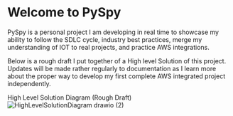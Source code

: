 # Welcome to PySpy

PySpy is a personal project I am developing in real time to showcase my ability to follow the SDLC cycle, industry best practices,
merge my understanding of IOT to real projects, and practice AWS integrations.

Below is a rough draft I put together of a High level Solution of this project. Updates will be made rather regularly to documentation
as I learn more about the proper way to develop my first complete AWS integrated project independently. 

High Level Solution Diagram (Rough Draft)
![HighLevelSolutionDiagram drawio (2)](https://github.com/StefanosTheDev/PySpy/assets/143291618/7765b479-f6c1-4cbe-8096-5804d69184d2)
